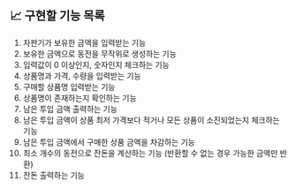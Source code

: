 ## 📈 구현할 기능 목록
1. 자판기가 보유한 금액을 입력받는 기능
2. 보유한 금액으로 동전을 무작위로 생성하는 기능
3. 입력값이 0 이상인지, 숫자인지 체크하는 기능
4. 상품명과 가격, 수량을 입력받는 기능
5. 구매할 상품명 입력받는 기능
6. 상품명이 존재하는지 확인하는 기능
7. 남은 투입 금액 출력하는 기능
8. 남은 투입 금액이 상품 최저 가격보다 적거나 모든 상품이 소진되었는지 체크하는 기능
9. 남은 투입 금액에서 구매한 상품 금액을 차감하는 기능
10. 최소 개수의 동전으로 잔돈을 계산하는 기능 (반환할 수 없는 경우 가능한 금액만 반환)
11. 잔돈 출력하는 기능